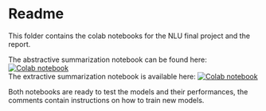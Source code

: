 # Readme
This folder contains the colab notebooks for the NLU final project and the report.  

The abstractive summarization notebook can be found here: [![Colab notebook](https://colab.research.google.com/assets/colab-badge.svg)](https://colab.research.google.com/drive/138GJhtypQrVUlW7fFifpc2NxAMBo-Qor?usp=sharing)  
The extractive summarization notebook is available here: [![Colab notebook](https://colab.research.google.com/assets/colab-badge.svg)](https://colab.research.google.com/drive/1zpCE3TNAM_cXPXH6jffoBXAZ_vWA3NF5?usp=sharing)  

Both notebooks are ready to test the models and their performances, the comments contain instructions on how to train new models.
